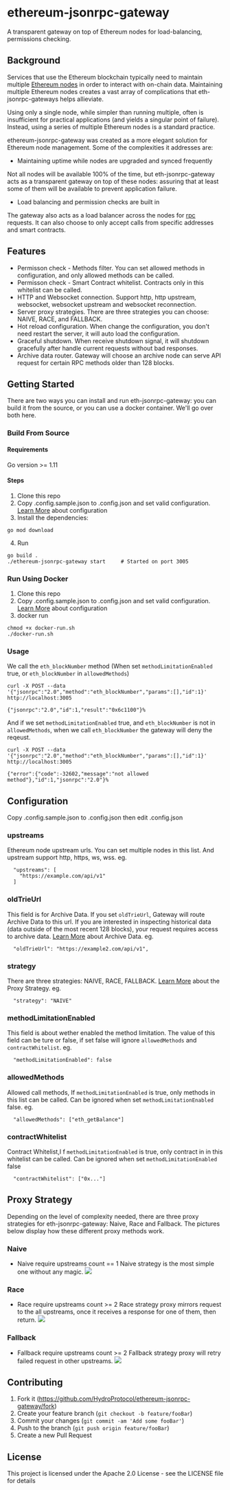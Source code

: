# ethereum-jsonrpc-gateway

A transparent gateway on top of Ethereum nodes for load-balancing, permissions checking.

## Background

Services that use the Ethereum blockchain typically need to maintain multiple [Ethereum nodes](https://docs.ethhub.io/using-ethereum/running-an-ethereum-node/) in order to interact with on-chain data. Maintaining multiple Ethereum nodes creates a vast array of complications that eth-jsonrpc-gateways helps allieviate.

Using only a single node, while simpler than running multiple, often is insufficient for practical applications (and yields a singular point of failure). Instead, using a series of multiple Ethereum nodes is a standard practice.

ethereum-jsonrpc-gateway was created as a more elegant solution for Ethereum node management. Some of the complexities it addresses are:

- Maintaining uptime while nodes are upgraded and synced frequently

Not all nodes will be available 100% of the time, but eth-jsonrpc-gateway acts as a transparent gateway on top of these nodes: assuring that at least some of them will be available to prevent application failure.

- Load balancing and permission checks are built in

The gateway also acts as a load balancer across the nodes for [rpc](https://ethereumbuilders.gitbooks.io/guide/content/en/ethereum_json_rpc.html) requests. It can also choose to only accept calls from specific addresses and smart contracts.

## Features

- Permisson check - Methods filter. You can set allowed methods in configuration, and only allowed methods can be called.
- Permisson check - Smart Contract whitelist. Contracts only in this whitelist can be called.
- HTTP and Websocket connection. Support http, http upstream, websocket, websocket upstream and websocket reconnection.
- Server proxy strategies. There are three strategies you can choose: NAIVE, RACE, and FALLBACK.
- Hot reload configuration. When change the configuration, you don't need restart the server, it will auto load the configuration.
- Graceful shutdown. When receive shutdown signal, it will shutdown gracefully after handle current requests without bad responses.
- Archive data router. Gateway will choose an archive node can serve API request for certain RPC methods older than 128 blocks.

## Getting Started

There are two ways you can install and run eth-jsonrpc-gateway: you can build it from the source, or you can use a docker container. We'll go over both here.

### Build From Source

#### Requirements

Go version >= 1.11

#### Steps

1. Clone this repo
2. Copy .config.sample.json to .config.json and set valid configuration. [Learn More](#configuration) about configuration
3. Install the dependencies:

```
go mod download
```

4. Run

```
go build .
./ethereum-jsonrpc-gateway start     # Started on port 3005
```

### Run Using Docker

1. Clone this repo
2. Copy .config.sample.json to .config.json and set valid configuration. [Learn More](#configuration) about configuration
3. docker run

```
chmod +x docker-run.sh
./docker-run.sh
```

### Usage

We call the `eth_blockNumber` method (When set `methodLimitationEnabled` true, or `eth_blockNumber` in `allowedMethods`)

```
curl -X POST --data '{"jsonrpc":"2.0","method":"eth_blockNumber","params":[],"id":1}' http://localhost:3005

{"jsonrpc":"2.0","id":1,"result":"0x6c1100"}%
```

And if we set `methodLimitationEnabled` true, and `eth_blockNumber` is not in `allowedMethods`, when we call `eth_blockNumber` the gateway will deny the reqeust.

```
curl -X POST --data '{"jsonrpc":"2.0","method":"eth_blockNumber","params":[],"id":1}' http://localhost:3005

{"error":{"code":-32602,"message":"not allowed method"},"id":1,"jsonrpc":"2.0"}%
```

## Configuration

Copy .config.sample.json to .config.json then edit .config.json

### upstreams

Ethereum node upstream urls. You can set multiple nodes in this list. And upstream support http, https, ws, wss.
eg.

```
  "upstreams": [
    "https://example.com/api/v1"
  ]
```

### oldTrieUrl

This field is for Archive Data. If you set `oldTrieUrl`, Gateway will route Archive Data to this url. If you are interested in inspecting historical data (data outside of the most recent 128 blocks), your request requires access to archive data.
[Learn More](https://infura.io/docs/ethereum/add-ons/archiveData) about Archive Data.
eg.

```
  "oldTrieUrl": "https://example2.com/api/v1",
```

### strategy

There are three strategies: NAIVE, RACE, FALLBACK. [Learn More](#proxy-strategy) about the Proxy Strategy.
eg.

```
  "strategy": "NAIVE"
```

### methodLimitationEnabled

This field is about wether enabled the method limitation. The value of this field can be ture or false, if set false will ignore `allowedMethods` and `contractWhitelist`.
eg.

```
  "methodLimitationEnabled": false
```

### allowedMethods

Allowed call methods, If `methodLimitationEnabled` is true, only methods in this list can be called. Can be ignored when set `methodLimitationEnabled` false.
eg.

```
  "allowedMethods": ["eth_getBalance"]
```

### contractWhitelist

Contract Whitelist,I f `methodLimitationEnabled` is true, only contract in in this whitelist can be called. Can be ignored when set `methodLimitationEnabled` false

```
  "contractWhitelist": ["0x..."]
```

## Proxy Strategy

Depending on the level of complexity needed, there are three proxy strategies for eth-jsonrpc-gateway: Naive, Race and Fallback. The pictures below display how these different proxy methods work.

### Naive

- Naive require upstreams count == 1
  Naive strategy is the most simple one without any magic.
  <img src="./assets/strategy1.png">

### Race

- Race require upstreams count >= 2
  Race strategy proxy mirrors request to the all upstreams, once it receives a response for one of them, then return.
  <img src="./assets/strategy2.png">

### Fallback

- Fallback require upstreams count >= 2
  Fallback strategy proxy will retry failed request in other upstreams.
  <img src="./assets/strategy3.png">

## Contributing

1. Fork it (<https://github.com/HydroProtocol/ethereum-jsonrpc-gateway/fork>)
2. Create your feature branch (`git checkout -b feature/fooBar`)
3. Commit your changes (`git commit -am 'Add some fooBar'`)
4. Push to the branch (`git push origin feature/fooBar`)
5. Create a new Pull Request

## License

This project is licensed under the Apache 2.0 License - see the LICENSE file for details
